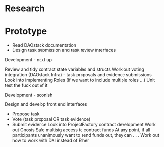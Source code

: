 

# Research



# Prototype

- Read DAOstack documentation
- Design task submission and task review interfaces




Development - next up

Review and tidy contract state variables and structs
Work out voting integration (DAOstack Infra) - task proposals and evidence submissions
Look into implementing Roles (if we want to include multiple roles ...)
Unit test the fuck out of it



Development - soonish

Design and develop front end interfaces
- Propose task
- Vote (task proposal OR task evidence)
- Submit evidence
Look into ProjectFactory contract development
Work out Gnosis Safe multisig access to contract funds
  At any point, if all participants unanimously want to send funds out, they can . . .
Work out how to work with DAI instead of Ether

